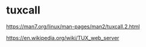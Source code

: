 # tuxcall
https://man7.org/linux/man-pages/man2/tuxcall.2.html

https://en.wikipedia.org/wiki/TUX_web_server
